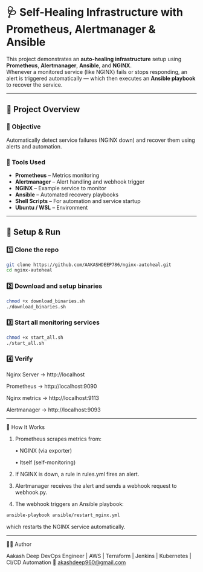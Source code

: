 # 🩺 Self-Healing Infrastructure with Prometheus, Alertmanager & Ansible

This project demonstrates an **auto-healing infrastructure** setup using **Prometheus**, **Alertmanager**, **Ansible**, and **NGINX**.  
Whenever a monitored service (like NGINX) fails or stops responding, an alert is triggered automatically — which then executes an **Ansible playbook** to recover the service.

---

## 📘 Project Overview

### 🎯 Objective
Automatically detect service failures (NGINX down) and recover them using alerts and automation.

### 🧰 Tools Used
- **Prometheus** – Metrics monitoring
- **Alertmanager** – Alert handling and webhook trigger
- **NGINX** – Example service to monitor
- **Ansible** – Automated recovery playbooks
- **Shell Scripts** – For automation and service startup
- **Ubuntu / WSL** – Environment

---

## 🚀 Setup & Run

### 1️⃣ Clone the repo
```bash
git clone https://github.com/AAKASHDEEP786/nginx-autoheal.git
cd nginx-autoheal
```
### 2️⃣ Download and setup binaries
```bash
chmod +x download_binaries.sh
./download_binaries.sh
```
### 3️⃣ Start all monitoring services
```bash
chmod +x start_all.sh
./start_all.sh
```
### 4️⃣ Verify

Nginx Server  → http://localhost

Prometheus → http://localhost:9090

Nginx metrics → http://localhost:9113

Alertmanager → http://localhost:9093

---

🧠 How It Works

1. Prometheus scrapes metrics from:

   •  NGINX (via exporter)

   •  Itself (self-monitoring)

2. If NGINX is down, a rule in rules.yml fires an alert.

3. Alertmanager receives the alert and sends a webhook request to webhook.py.

4. The webhook triggers an Ansible playbook:
```bash
ansible-playbook ansible/restart_nginx.yml
```

which restarts the NGINX service automatically.

---

🧑‍💻 Author

Aakash Deep
DevOps Engineer | AWS | Terraform | Jenkins | Kubernetes | CI/CD Automation
📧 akashdeep960@gmail.com
